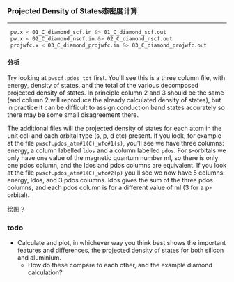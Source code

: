 ### Projected Density of States态密度计算
---------------------------



 ```bash
  pw.x < 01_C_diamond_scf.in &> 01_C_diamond_scf.out
  pw.x < 02_C_diamond_nscf.in &> 02_C_diamond_nscf.out
  projwfc.x < 03_C_diamond_projwfc.in &> 03_C_diamond_projwfc.out 
  ```
#### 分析
  Try looking at `pwscf.pdos_tot` first. You'll see
  this is a three column file, with energy, density of states, and the total of
  the various decomposed projected density of states. In principle column 2 and
  3 should be the same (and column 2 will reproduce the already calculated
		  density of states), but in practice it can be difficult to assign conduction
  band states accurately so there may be some small disagreement there.

  The additional files will the projected density of states for each atom in the
  unit cell and each orbital type (s, p, d etc) present. If you look, for
  example at the file `pwscf.pdos_atm#1(C)_wfc#1(s)`, you'll see we have three
  columns: energy, a column labelled `ldos` and a column labelled `pdos`. For
  s-orbitals we only have one value of the magnetic quantum number ml, so there
  is only one pdos column, and the ldos and pdos columns are equivalent. If you
  look at the file `pwscf.pdos_atm#1(C)_wfc#2(p)` you'll see we now have 5
  columns: energy, ldos, and 3 pdos columns. ldos gives the sum of the three
  pdos columns, and each pdos column is for a different value of ml (3 for a
		  p-orbital).

  绘图？

### todo

  - Calculate and plot, in whichever way you think best shows the important
    features and differences, the projected density of states for both silicon
      and aluminium.
      - How do these compare to each other, and the example diamond calculation?

